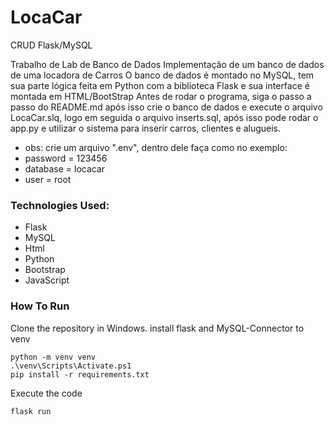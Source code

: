 # LocaCar
 CRUD Flask/MySQL

 Trabalho de Lab de Banco de Dados
 Implementação de um banco de dados de uma locadora de Carros
 O banco de dados é montado no MySQL, tem sua parte lógica feita
 em Python com a biblioteca Flask e sua interface é montada em
 HTML/BootStrap
 Antes de rodar o programa, siga o passo a passo do README.md
 após isso crie o banco de dados e execute o arquivo LocaCar.slq,
 logo em seguida o arquivo inserts.sql, após isso pode rodar o app.py
 e utilizar o sistema para inserir carros, clientes e alugueis.
- obs: crie um arquivo ".env", dentro dele faça como no exemplo:
- password = 123456 
- database = locacar
- user = root

### Technologies Used:

- Flask
- MySQL
- Html
- Python
- Bootstrap
- JavaScript

### How To Run

Clone the repository in Windows.
install flask and MySQL-Connector to venv
```
python -m venv venv
.\venv\Scripts\Activate.ps1
pip install -r requirements.txt
```
Execute the code 
```
flask run
```

